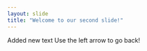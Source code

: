 ```yaml
---
layout: slide
title: "Welcome to our second slide!"
---
```

Added new text
Use the left arrow to go back!
